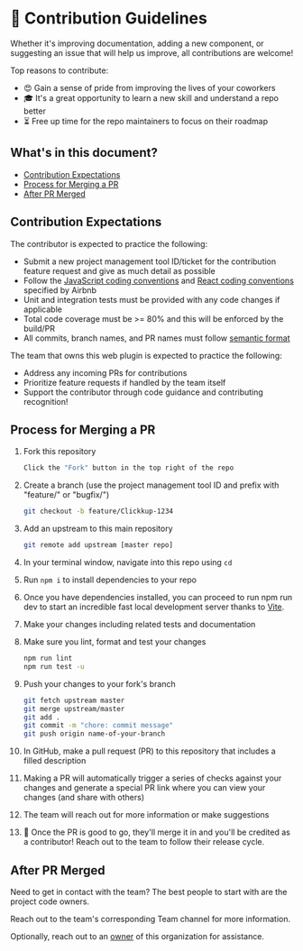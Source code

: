 # 🤝 Contribution Guidelines

Whether it's improving documentation, adding a new component, or suggesting an
issue that will help us improve, all contributions are welcome!

Top reasons to contribute:

- 😍 Gain a sense of pride from improving the lives of your coworkers
- 🎓 It's a great opportunity to learn a new skill and understand a repo better
- ⏳ Free up time for the repo maintainers to focus on their roadmap

## What's in this document?

- [Contribution Expectations](#contribution-expectations)
- [Process for Merging a PR](#Process-for-Merging-a-PR)
- [After PR Merged](#After-PR-Merged)

## Contribution Expectations

The contributor is expected to practice the following:

- Submit a new project management tool ID/ticket for the contribution feature request and give as much
  detail as possible
- Follow the
  [JavaScript coding conventions](https://airbnb.io/javascript/)
  and [React coding conventions](https://airbnb.io/javascript/react/)
  specified by Airbnb
- Unit and integration tests must be provided with any code changes if
  applicable
- Total code coverage must be >= 80% and this will be enforced by the build/PR
- All commits, branch names, and PR names must follow
  [semantic format](https://github.com/semantic-release/semantic-release)

The team that owns this web plugin is expected to practice the following:

- Address any incoming PRs for contributions
- Prioritize feature requests if handled by the team itself
- Support the contributor through code guidance and contributing recognition!

## Process for Merging a PR

1. Fork this repository

   ```sh
   Click the "Fork" button in the top right of the repo
   ```

1. Create a branch (use the project management tool ID and prefix with "feature/" or
   "bugfix/")

   ```sh
   git checkout -b feature/Clickkup-1234
   ```

1. Add an upstream to this main repository

   ```sh
   git remote add upstream [master repo]
   ```

1. In your terminal window, navigate into this repo using `cd`
1. Run `npm i` to install dependencies to your repo
1. Once you have dependencies installed, you can proceed to run npm run dev to start an incredible fast local development server thanks to [Vite](https://vitejs.dev/guide/).
1. Make your changes including related tests and documentation

1. Make sure you lint, format and test your changes

   ```sh
   npm run lint
   npm run test -u
   ```

1. Push your changes to your fork's branch

   ```sh
   git fetch upstream master
   git merge upstream/master
   git add .
   git commit -m "chore: commit message"
   git push origin name-of-your-branch
   ```

1. In GitHub, make a pull request (PR) to this repository that includes a filled
   description
1. Making a PR will automatically trigger a series of checks against your
   changes and generate a special PR link where you can view your changes (and
   share with others)
1. The team will reach out for more information or make suggestions
1. 🎉 Once the PR is good to go, they'll merge it in and you'll be credited as a
   contributor! Reach out to the team to follow their release cycle.

## After PR Merged

Need to get in contact with the team? The best people to start with are the
project code owners.

Reach out to the team's corresponding Team channel for more information.

Optionally, reach out to an
[owner](https://github.com/orgs/Product-Engineering-Team/people?query=role%3Aowner)
of this organization for assistance.
